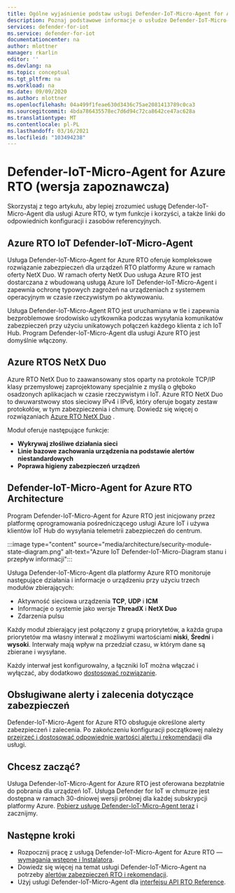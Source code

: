 ```yaml
---
title: Ogólne wyjaśnienie podstaw usługi Defender-IoT-Micro-Agent for Azure RTO
description: Poznaj podstawowe informacje o usłudze Defender-IoT-Micro-Agent dla koncepcji i przepływu pracy usługi Azure RTO.
services: defender-for-iot
ms.service: defender-for-iot
documentationcenter: na
author: mlottner
manager: rkarlin
editor: ''
ms.devlang: na
ms.topic: conceptual
ms.tgt_pltfrm: na
ms.workload: na
ms.date: 09/09/2020
ms.author: mlottner
ms.openlocfilehash: 04a499f1feae630d3436c75ae2081413789c0ca3
ms.sourcegitcommit: 4bda786435578ec7d6d94c72ca8642ce47ac628a
ms.translationtype: MT
ms.contentlocale: pl-PL
ms.lasthandoff: 03/16/2021
ms.locfileid: "103494238"
---
```

# <a name="defender-iot-micro-agent-for-azure-rtos-preview"></a>Defender-IoT-Micro-Agent for Azure RTO (wersja zapoznawcza)

Skorzystaj z tego artykułu, aby lepiej zrozumieć usługę Defender-IoT-Micro-Agent dla usługi Azure RTO, w tym funkcje i korzyści, a także linki do odpowiednich konfiguracji i zasobów referencyjnych. 

## <a name="azure-rtos-iot-defender-iot-micro-agent"></a>Azure RTO IoT Defender-IoT-Micro-Agent

Usługa Defender-IoT-Micro-Agent for Azure RTO oferuje kompleksowe rozwiązanie zabezpieczeń dla urządzeń RTO platformy Azure w ramach oferty NetX Duo. W ramach oferty NetX Duo usługa Azure RTO jest dostarczana z wbudowaną usługą Azure IoT Defender-IoT-Micro-Agent i zapewnia ochronę typowych zagrożeń na urządzeniach z systemem operacyjnym w czasie rzeczywistym po aktywowaniu. 

Usługa Defender-IoT-Micro-Agent RTO jest uruchamiana w tle i zapewnia bezproblemowe środowisko użytkownika podczas wysyłania komunikatów zabezpieczeń przy użyciu unikatowych połączeń każdego klienta z ich IoT Hub. Program Defender-IoT-Micro-Agent dla usługi Azure RTO jest domyślnie włączony.  

## <a name="azure-rtos-netx-duo"></a>Azure RTOS NetX Duo

Azure RTO NetX Duo to zaawansowany stos oparty na protokole TCP/IP klasy przemysłowej zaprojektowany specjalnie z myślą o głęboko osadzonych aplikacjach w czasie rzeczywistym i IoT. Azure RTO NetX Duo to dwuwarstwowy stos sieciowy IPv4 i IPv6, który oferuje bogaty zestaw protokołów, w tym zabezpieczenia i chmurę. Dowiedz się więcej o rozwiązaniach [Azure RTO NetX Duo](/azure/rtos/netx-duo/) .

Moduł oferuje następujące funkcje:

- **Wykrywaj złośliwe działania sieci**
- **Linie bazowe zachowania urządzenia na podstawie alertów niestandardowych**
- **Poprawa higieny zabezpieczeń urządzeń**

## <a name="defender-iot-micro-agent-for-azure-rtos-architecture"></a>Defender-IoT-Micro-Agent for Azure RTO Architecture

Program Defender-IoT-Micro-Agent for Azure RTO jest inicjowany przez platformę oprogramowania pośredniczącego usługi Azure IoT i używa klientów IoT Hub do wysyłania telemetrii zabezpieczeń do centrum.

:::image type="content" source="media/architecture/security-module-state-diagram.png" alt-text="Azure IoT Defender-IoT-Micro-Diagram stanu i przepływ informacji":::

Usługa Defender-IoT-Micro-Agent dla platformy Azure RTO monitoruje następujące działania i informacje o urządzeniu przy użyciu trzech modułów zbierających:
- Aktywność sieciowa urządzenia **TCP**, **UDP** i **ICM**
- Informacje o systemie jako wersje **ThreadX** i **NetX Duo**
- Zdarzenia pulsu

Każdy moduł zbierający jest połączony z grupą priorytetów, a każda grupa priorytetów ma własny interwał z możliwymi wartościami **niski**, **Średni** i **wysoki**. Interwały mają wpływ na przedział czasu, w którym dane są zbierane i wysyłane.

Każdy interwał jest konfigurowalny, a łączniki IoT można włączać i wyłączać, aby dodatkowo [dostosować rozwiązanie](how-to-azure-rtos-security-module.md). 

## <a name="supported-security-alerts-and-recommendations"></a>Obsługiwane alerty i zalecenia dotyczące zabezpieczeń

Defender-IoT-Micro-Agent for Azure RTO obsługuje określone alerty zabezpieczeń i zalecenia. Po zakończeniu konfiguracji początkowej należy [przejrzeć i dostosować odpowiednie wartości alertu i rekomendacji](concept-rtos-security-alerts-recommendations.md) dla usługi.

## <a name="ready-to-begin"></a>Chcesz zacząć?

Usługa Defender-IoT-Micro-Agent for Azure RTO jest oferowana bezpłatnie do pobrania dla urządzeń IoT. Usługa Defender for IoT w chmurze jest dostępna w ramach 30-dniowej wersji próbnej dla każdej subskrypcji platformy Azure. [Pobierz usługę Defender-IoT-Micro-Agent teraz](https://github.com/azure-rtos/azure-iot-preview/releases) i zacznijmy. 

## <a name="next-steps"></a>Następne kroki

- Rozpocznij pracę z usługą Defender-IoT-Micro-Agent for Azure RTO — [wymagania wstępne i Instalatora](quickstart-azure-rtos-security-module.md).
- Dowiedz się więcej na temat usługi Defender-IoT-Micro-Agent na potrzeby [alertów zabezpieczeń RTO i rekomendacji](concept-rtos-security-alerts-recommendations.md). 
- Użyj usługi Defender-IoT-Micro-Agent dla [interfejsu API RTO Reference](azure-rtos-security-module-api.md).